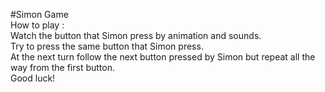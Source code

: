 #Simon Game  
How to play :  
Watch the button that Simon press by animation and sounds.  
Try to press the same button that Simon press.  
At the next turn follow the next button pressed by Simon but repeat all the way from the first button.  
Good luck!  
